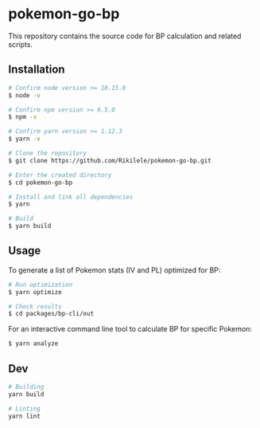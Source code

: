 # pokemon-go-bp

This repository contains the source code for BP calculation and related scripts.

## Installation

```sh
# Confirm node version >= 10.15.0
$ node -v

# Confirm npm version >= 6.5.0
$ npm -v

# Confirm yarn version >= 1.12.3
$ yarn -v

# Clone the repository
$ git clone https://github.com/Rikilele/pokemon-go-bp.git

# Enter the created directory
$ cd pokemon-go-bp

# Install and link all dependencies
$ yarn

# Build
$ yarn build
```

## Usage

To generate a list of Pokemon stats (IV and PL) optimized for BP:

```sh
# Run optimization
$ yarn optimize

# Check results
$ cd packages/bp-cli/out

```

For an interactive command line tool to calculate BP for specific Pokemon:

```sh
$ yarn analyze
```
## Dev

```sh
# Building
yarn build

# Linting
yarn lint
```
